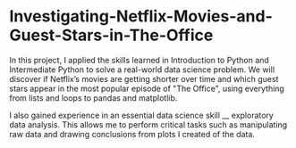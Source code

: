 # Investigating-Netflix-Movies-and-Guest-Stars-in-The-Office
In this project, I applied the skills learned in Introduction to Python and Intermediate Python to solve a real-world data science problem. We will discover if Netflix’s movies are getting shorter over time and which guest stars appear in the most popular episode of "The Office", using everything from lists and loops to pandas and matplotlib.

I also gained experience in an essential data science skill __ exploratory data analysis. This allows me to perform critical tasks such as manipulating raw data and drawing conclusions from plots I created of the data.
